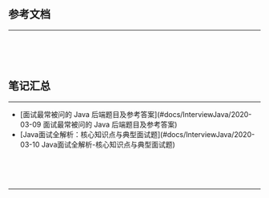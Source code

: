 ## 参考文档

---





<br/><br/><br/>



## 笔记汇总

---

* [面试最常被问的 Java 后端题目及参考答案](#docs/InterviewJava/2020-03-09 面试最常被问的 Java 后端题目及参考答案)
* [Java面试全解析：核心知识点与典型面试题](#docs/InterviewJava/2020-03-10 Java面试全解析-核心知识点与典型面试题)



<br/><br/><br/>

---

